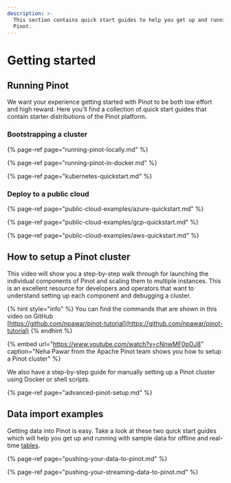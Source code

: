 ```yaml
---
description: >-
  This section contains quick start guides to help you get up and running with
  Pinot.
---
```


# Getting started

## Running Pinot

We want your experience getting started with Pinot to be both low effort and high reward. Here you'll find a collection of quick start guides that contain starter distributions of the Pinot platform.

### Bootstrapping a cluster

{% page-ref page="running-pinot-locally.md" %}

{% page-ref page="running-pinot-in-docker.md" %}

{% page-ref page="kubernetes-quickstart.md" %}

### Deploy to a public cloud

{% page-ref page="public-cloud-examples/azure-quickstart.md" %}

{% page-ref page="public-cloud-examples/gcp-quickstart.md" %}

{% page-ref page="public-cloud-examples/aws-quickstart.md" %}

## How to setup a Pinot cluster

This video will show you a step-by-step walk through for launching the individual components of Pinot and scaling them to multiple instances. This is an excellent resource for developers and operators that want to understand setting up each component and debugging a cluster.

{% hint style="info" %}
You can find the commands that are shown in this video on GitHub  
[https://github.com/npawar/pinot-tutorial](https://github.com/npawar/pinot-tutorial)
{% endhint %}

{% embed url="https://www.youtube.com/watch?v=cNnwMF0pOJ8" caption="Neha Pawar from the Apache Pinot team shows you how to setup a Pinot cluster" %}

We also have a step-by-step guide for manually setting up a Pinot cluster using Docker or shell scripts.

{% page-ref page="advanced-pinot-setup.md" %}

## Data import examples

Getting data into Pinot is easy. Take a look at these two quick start guides which will help you get up and running with sample data for offline and real-time [tables](../components/table.md).

{% page-ref page="pushing-your-data-to-pinot.md" %}

{% page-ref page="pushing-your-streaming-data-to-pinot.md" %}


